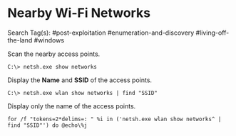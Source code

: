 # Nearby Wi-Fi Networks

Search Tag(s): #post-exploitation #enumeration-and-discovery #living-off-the-land #windows

Scan the nearby access points.

```
C:\> netsh.exe show networks
```

Display the **Name** and **SSID** of the access points.

```
C:\> netsh.exe wlan show networks | find "SSID"
```

Display only the name of the access points.

```
for /f "tokens=2*delims=: " %i in ('netsh.exe wlan show networks^ | find "SSID"') do @echo\%j
```